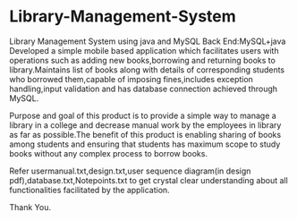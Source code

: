 # Library-Management-System
Library Management System using java and MySQL
Back End:MySQL+java
Developed a simple mobile based application which facilitates users with operations such as adding new books,borrowing and returning books to library.Maintains list of books along with details of corresponding students who borrowed them,capable of imposing fines,includes exception handling,input validation and has database connection achieved through MySQL.

Purpose and goal of this product is to provide a simple way to manage a library in a college and decrease manual work by the employees in library as far as possible.The benefit of this product is enabling sharing of books among students and ensuring that students has maximum scope to study books without any complex process to borrow books.

Refer usermanual.txt,design.txt,user sequence diagram(in design pdf),database.txt,Notepoints.txt to get crystal clear understanding about all functionalities facilitated by the application.

Thank You.
